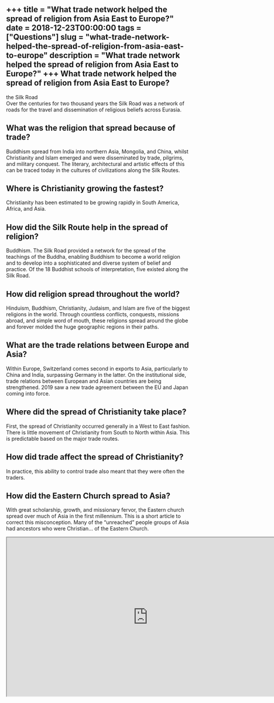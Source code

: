 +++
title = "What trade network helped the spread of religion from Asia East to Europe?"
date = 2018-12-23T00:00:00
tags = ["Questions"]
slug = "what-trade-network-helped-the-spread-of-religion-from-asia-east-to-europe"
description = "What trade network helped the spread of religion from Asia East to Europe?"
+++
What trade network helped the spread of religion from Asia East to Europe?
--------------------------------------------------------------------------

the Silk Road  
Over the centuries for two thousand years the Silk Road was a network of roads for the travel and dissemination of religious beliefs across Eurasia.

What was the religion that spread because of trade?
---------------------------------------------------

Buddhism spread from India into northern Asia, Mongolia, and China, whilst Christianity and Islam emerged and were disseminated by trade, pilgrims, and military conquest. The literary, architectural and artistic effects of this can be traced today in the cultures of civilizations along the Silk Routes.

Where is Christianity growing the fastest?
------------------------------------------

Christianity has been estimated to be growing rapidly in South America, Africa, and Asia.

How did the Silk Route help in the spread of religion?
------------------------------------------------------

Buddhism. The Silk Road provided a network for the spread of the teachings of the Buddha, enabling Buddhism to become a world religion and to develop into a sophisticated and diverse system of belief and practice. Of the 18 Buddhist schools of interpretation, five existed along the Silk Road.

How did religion spread throughout the world?
---------------------------------------------

Hinduism, Buddhism, Christianity, Judaism, and Islam are five of the biggest religions in the world. Through countless conflicts, conquests, missions abroad, and simple word of mouth, these religions spread around the globe and forever molded the huge geographic regions in their paths.

What are the trade relations between Europe and Asia?
-----------------------------------------------------

Within Europe, Switzerland comes second in exports to Asia, particularly to China and India, surpassing Germany in the latter. On the institutional side, trade relations between European and Asian countries are being strengthened. 2019 saw a new trade agreement between the EU and Japan coming into force.

Where did the spread of Christianity take place?
------------------------------------------------

First, the spread of Christianity occurred generally in a West to East fashion. There is little movement of Christianity from South to North within Asia. This is predictable based on the major trade routes.

How did trade affect the spread of Christianity?
------------------------------------------------

In practice, this ability to control trade also meant that they were often the traders.

How did the Eastern Church spread to Asia?
------------------------------------------

With great scholarship, growth, and missionary fervor, the Eastern church spread over much of Asia in the first millennium. This is a short article to correct this misconception. Many of the “unreached” people groups of Asia had ancestors who were Christian… of the Eastern Church.

<iframe allow="accelerometer; autoplay; clipboard-write; encrypted-media; gyroscope; picture-in-picture" allowfullscreen="" class="__youtube_prefs__  epyt-is-override  no-lazyload" data-no-lazy="1" data-origheight="433" data-origwidth="770" data-skipgform_ajax_framebjll="" height="433" id="_ytid_35374" loading="lazy" src="https://www.youtube.com/embed/yKkZeiwlkeU?enablejsapi=1&autoplay=0&cc_load_policy=0&cc_lang_pref=&iv_load_policy=1&loop=0&modestbranding=0&rel=1&fs=1&playsinline=0&autohide=2&theme=dark&color=red&controls=1&" title="YouTube player" width="770"></iframe>